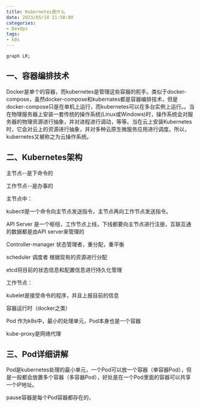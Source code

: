 ```yaml
---
title: Kubernetes是什么
date: 2023/05/18 21:58:00
categories:
- DevOps
tags:
- k8s
---
```


```mermaid
graph LR;
```

<!--more-->

## 一、容器编排技术

Docker是单个的容器，而kubernetes是管理这些容器的舵手。类似于docker-compose，虽然docker-compose和kubernates都是容器编排技术，但是docker-compose只是在单机上运行，而kubernetes可以在多台实例上运行。。当在物理服务器上安装一套传统的操作系统(Linux或Windows)时，操作系统会对服务器的物理资源进行抽象，并对进程进行调动，等等。当在云上安装Kubernetes时，它会对云上的资源进行抽象，并对多种云原生微服务应用进行调度。所以，kubernetes又被称之为云操作系统。

## 二、Kubernetes架构

主节点--是下命令的

工作节点--是办事的

主节点中：

kubectl是一个命令向主节点发送指令，主节点再向工作节点发送指令。

 API Server 是一个枢纽，工作节点上线，下线都要向主节点进行注册，互联互通的数据都是由API server来管理的

Controller-manager 状态管理者，重分配，重平衡

scheduler 调度者 根据现有的资源进行分配

etcd将目前的状态信息和配置信息进行持久化管理

工作节点：

kubelet是接受命令的程序，并且上报目前的信息

容器运行时（docker之类）

Pod 作为k8s中，最小的处理单元，Pod本身也是一个容器

kube-proxy是网络代理

## 三、Pod详细讲解

Pod是kubernetes处理的最小单元，一个Pod可以放一个容器（单容器Pod），但是一般都会放置多个容器（多容器Pod），好处是在一个Pod里面的容器可以共享一个IP地址。 

pause容器是每个Pod容器都存在的，





